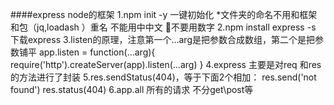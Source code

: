 ####express
node的框架 
1.npm init -y 一键初始化 
*文件夹的命名不用和框架和包（jq,loadash ）重名 不能用中中文 不要用数字 
2.npm install express -s  下载express
3.listen的原理，注意第一个...arg是把参数合成数组，第二个是把参数铺平
app.listen = function(...arg){
     require('http').createServer(app).listen(...arg)
}
4.express 主要是对req 和res的方法进行了封装
5.res.sendStatus(404)，等于下面2个相加：
res.send('not found') res.status(404) 
6.app.all  所有的请求 不分get\post等

